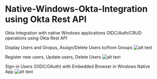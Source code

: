 # Native-Windows-Okta-Integration using Okta Rest API
Okta Integration with native Windows applications OIDC/Auth/CRUD operations using Okta Rest API

Display Users and Gropus, Assign/Delete Users to/from Groups
![alt text](https://user-images.githubusercontent.com/27521456/31220156-66aa7098-a9b7-11e7-9324-c6ea6bb82767.png)

Register new users, Update users, Delete Users
![alt text](https://user-images.githubusercontent.com/27521456/31220455-693023d4-a9b8-11e7-8a81-8c4ea5008393.png)

Sign-in Users (OIDC/OAuth) with Embedded Browser in Windows Native App 
![alt text](https://user-images.githubusercontent.com/27521456/31220589-c91b52fa-a9b8-11e7-924d-a5074fb5f2f6.png)
